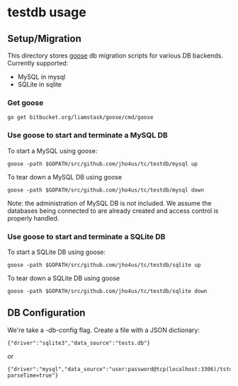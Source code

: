 # testdb usage

## Setup/Migration

This directory stores [goose](https://bitbucket.org/liamstask/goose/) db migration scripts for various DB backends.
Currently supported:
 - MySQL in mysql
 - SQLite in sqlite

### Get goose

    go get bitbucket.org/liamstask/goose/cmd/goose

### Use goose to start and terminate a MySQL DB
To start a MySQL using goose:

    goose -path $GOPATH/src/github.com/jho4us/tc/testdb/mysql up

To tear down a MySQL DB using goose

    goose -path $GOPATH/src/github.com/jho4us/tc/testdb/mysql down

Note: the administration of MySQL DB is not included. We assume
the databases being connected to are already created and access control
is properly handled.

### Use goose to start and terminate a SQLite DB
To start a SQLite DB using goose:

    goose -path $GOPATH/src/github.com/jho4us/tc/testdb/sqlite up

To tear down a SQLite DB using goose

    goose -path $GOPATH/src/github.com/jho4us/tc/testdb/sqlite down

## DB Configuration

We're take a -db-config flag. Create a file with a
JSON dictionary:

    {"driver":"sqlite3","data_source":"tests.db"}

or

    {"driver":"mysql","data_source":"user:password@tcp(localhost:3306)/tstore_dev?parseTime=true"}

